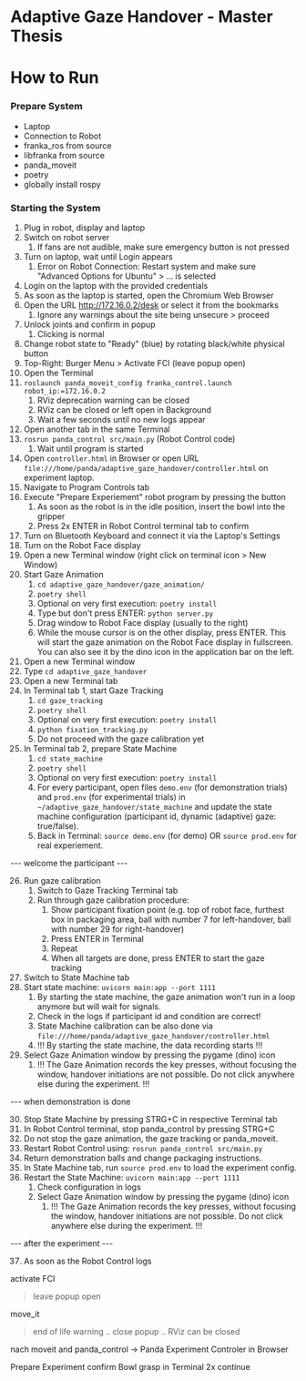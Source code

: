 # Adaptive Gaze Handover - Master Thesis

# How to Run

### Prepare System
- Laptop
- Connection to Robot
- franka_ros from source
- libfranka from source
- panda_moveit
- poetry
- globally install rospy

### Starting the System
1. Plug in robot, display and laptop
2. Switch on robot server
   1. If fans are not audible, make sure emergency button is not pressed
3. Turn on laptop, wait until Login appears
   1. Error on Robot Connection: Restart system and make sure "Advanced Options for Ubuntu" > ... is selected
4. Login on the laptop with the provided credentials
5. As soon as the laptop is started, open the Chromium Web Browser
6. Open the URL http://172.16.0.2/desk or select it from the bookmarks
   1. Ignore any warnings about the site being unsecure > proceed
7. Unlock joints and confirm in popup
   1. Clicking is normal
8. Change robot state to "Ready" (blue) by rotating black/white physical button
9. Top-Right: Burger Menu > Activate FCI (leave popup open)
10. Open the Terminal
11. `roslaunch panda_moveit_config franka_control.launch robot_ip:=172.16.0.2`
    1.  RViz deprecation warning can be closed
    2.  RViz can be closed or left open in Background
    3.  Wait a few seconds until no new logs appear
12. Open another tab in the same Terminal
13. `rosrun panda_control src/main.py` (Robot Control code)
    1.  Wait until program is started
14. Open `controller.html` in Browser or open URL `file:///home/panda/adaptive_gaze_handover/controller.html` on experiment laptop.
15. Navigate to Program Controls tab
16. Execute "Prepare Experiement" robot program by pressing the button
    1.  As soon as the robot is in the idle position, insert the bowl into the gripper
    2.  Press 2x ENTER in Robot Control terminal tab to confirm
17. Turn on Bluetooth Keyboard and connect it via the Laptop's Settings
18. Turn on the Robot Face display
19. Open a new Terminal window (right click on terminal icon > New Window)
20. Start Gaze Animation
    1.  `cd adaptive_gaze_handover/gaze_animation/`
    2.  `poetry shell`
    3.  Optional on very first execution: `poetry install`
    4.  Type but don't press ENTER: `python server.py`
    5.  Drag window to Robot Face display (usually to the right)
    6.  While the mouse cursor is on the other display, press ENTER. This will start the gaze animation on the Robot Face display in fullscreen. You can also see it by the dino icon in the application bar on the left.
21. Open a new Terminal window
22. Type `cd adaptive_gaze_handover`
23. Open a new Terminal tab
24. In Terminal tab 1, start Gaze Tracking
    1.  `cd gaze_tracking`
    2.  `poetry shell`
    3.  Optional on very first execution: `poetry install`
    4.  `python fixation_tracking.py`
    5.  Do not proceed with the gaze calibration yet
25. In Terminal tab 2, prepare State Machine
    1.  `cd state_machine`
    2.  `poetry shell`
    3.  Optional on very first execution: `poetry install`
    4.  For every participant, open files `demo.env` (for demonstration trials) and `prod.env` (for experimental trials) in `~/adaptive_gaze_handover/state_machine` and update the state machine configuration (participant id, dynamic (adaptive) gaze: true/false).
    5.  Back in Terminal: `source demo.env` (for demo) OR `source prod.env` for real experiement.

--- welcome the participant ---

26.  Run gaze calibration
     1.   Switch to Gaze Tracking Terminal tab
     2.   Run through gaze calibration procedure:
          1.   Show participant fixation point (e.g. top of robot face, furthest box in packaging area, ball with number 7 for left-handover, ball with number 29 for right-handover)
          2.   Press ENTER in Terminal
          3.   Repeat
          4.   When all targets are done, press ENTER to start the gaze tracking
27.  Switch to State Machine tab
28.  Start state machine: `uvicorn main:app --port 1111`
        1. By starting the state machine, the gaze animation won't run in a loop anymore but will wait for signals.
        2. Check in the logs if participant id and condition are correct!
        3. State Machine calibration can be also done via `file:///home/panda/adaptive_gaze_handover/controller.html`
        4. !!! By starting the state machine, the data recording starts !!!
29. Select Gaze Animation window by pressing the pygame (dino) icon
    1.  !!! The Gaze Animation records the key presses, without focusing the window, handover initiations are not possible. Do not click anywhere else during the experiment. !!!

--- when demonstration is done

30. Stop State Machine by pressing STRG+C in respective Terminal tab
31. In Robot Control terminal, stop panda_control by pressing STRG+C
32. Do not stop the gaze animation, the gaze tracking or panda_moveit.
33. Restart Robot Control using: `rosrun panda_control src/main.py`
34. Return demonstration balls and change packaging instructions.
35. In State Machine tab, run `source prod.env` to load the experiment config.
36. Restart the State Machine: `uvicorn main:app --port 1111`
    1.  Check configuration in logs
    2.  Select Gaze Animation window by pressing the pygame (dino) icon
        1.  !!! The Gaze Animation records the key presses, without focusing the window, handover initiations are not possible. Do not click anywhere else during the experiment. !!!

--- after the experiment ---

37. As soon as the Robot Control logs 


activate FCI
> leave popup open

move_it
> end of life warning
.. close popup
.. RViz can be closed

nach moveit and panda_control -> Panda Experiment Controler in Browser

Prepare Experiment
confirm Bowl grasp in Terminal
2x continue
